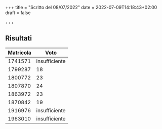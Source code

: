 +++
title = "Scritto del 08/07/2022"
date = 2022-07-09T14:18:43+02:00
draft = false

+++

## Risultati

| Matricola | Voto          |
| --------- | ------------- |
|1741571	|						insufficiente|
|1799287	|						18|
|1800772	|						23|
|1807870	|						24|
|1863972	|						23|
|1870842	|						19|
|1916976	|						insufficiente|
|1963010	|						insufficiente|


